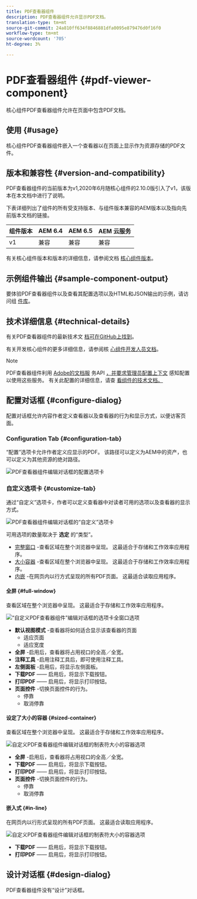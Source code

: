 ```yaml
---
title: PDF查看器组件
description: PDF查看器组件允许显示PDF文档。
translation-type: tm+mt
source-git-commit: 24a810ff634f8846881dfa0095e879476d0f16f0
workflow-type: tm+mt
source-wordcount: '705'
ht-degree: 3%

---
```



# PDF查看器组件 {#pdf-viewer-component}

核心组件PDF查看器组件允许在页面中包含PDF文档。

## 使用 {#usage}

核心组件PDF查看器组件嵌入一个查看器以在页面上显示作为资源存储的PDF文件。

## 版本和兼容性 {#version-and-compatibility}

PDF查看器组件的当前版本为v1,2020年6月随核心组件的2.10.0版引入了v1，该版本在本文档中进行了说明。

下表详细列出了组件的所有受支持版本、与组件版本兼容的AEM版本以及指向先前版本文档的链接。

| 组件版本 | AEM 6.4 | AEM 6.5 | AEM 云服务 |
|--- |--- |---|---|
| v1 | 兼容 | 兼容 | 兼容 |

有关核心组件版本和版本的详细信息，请参阅文档 [核心组件版本](/help/versions.md)。

## 示例组件输出 {#sample-component-output}

要体验PDF查看器组件以及查看其配置选项以及HTML和JSON输出的示例，请访问组 [件库](https://adobe.com/go/aem_cmp_library_pdfviewer)。

## 技术详细信息 {#technical-details}

有关PDF查看器组件的最新技术文 [档可在GitHub上找到](https://adobe.com/go/aem_cmp_tech_pdfviewer_v1)。

有关开发核心组件的更多详细信息，请参阅核 [心组件开发人员文档](/help/developing/overview.md)。

>[!NOTE]
>
>PDF查看器组件利用 [Adobe的文档服](https://www.adobe.io/apis/documentcloud/dcsdk.html) 务API [，并要求管理员配置上下文](/help/developing/context-aware-configs.md) 感知配置以使用这些服务。 有关此配置的详细信息，请查 [看组件的技术文档。](https://github.com/adobe/aem-core-wcm-components/tree/master/content/src/content/jcr_root/apps/core/wcm/components/pdfviewer/v1/pdfviewer#context-aware-config)

## 配置对话框 {#configure-dialog}

配置对话框允许内容作者定义查看器以及查看器的行为和显示方式，以便访客页面。

### Configuration Tab {#configuration-tab}

“配置”选项卡允许作者定义应显示的PDF。 该路径可以定义为AEM中的资产，也可以定义为其他资源的绝对路径。

![PDF查看器组件编辑对话框的配置选项卡](/help/assets/pdf-viewer-edit-configuration.png)

### 自定义选项卡 {#customize-tab}

通过“自定义”选项卡，作者可以定义查看器中对读者可用的选项以及查看器的显示方式。

![PDF查看器组件编辑对话框的“自定义”选项卡](/help/assets/pdf-viewer-edit-customize.png)

可用选项的数量取决于 **选定** 的“类型”。

* [完整窗口](#full-window) -查看区域在整个浏览器中呈现。 这最适合于存储和工作效率应用程序。
* [大小容器](#sized-container) -查看区域在整个浏览器中呈现。 这最适合于存储和工作效率应用程序。
* [内嵌](#in-line) -在网页内以行方式呈现的所有PDF页面。 这最适合读取应用程序。

#### 全屏 {#full-window}

查看区域在整个浏览器中呈现。 这最适合于存储和工作效率应用程序。

![“自定义PDF查看器组件”编辑对话框的选项卡全窗口选项](/help/assets/pdf-viewer-edit-customize-full.png)

* **默认视图模式** -查看器将如何适合显示该查看器的页面
   * 适应页面
   * 适应宽度
* **全屏** -启用后，查看器将占用视口的全高／全宽。
* **注释工具** -启用注释工具后，即可使用注释工具。
* **左侧面板** -启用后，将显示左侧面板。
* **下载PDF** —— 启用后，将显示下载按钮。
* **打印PDF** —— 启用后，将显示打印按钮。
* **页面控件** -切换页面控件的行为。
   * 停靠
   * 取消停靠

#### 设定了大小的容器 {#sized-container}

查看区域在整个浏览器中呈现。 这最适合于存储和工作效率应用程序。

![自定义PDF查看器组件编辑对话框的制表符大小的容器选项](/help/assets/pdf-viewer-edit-customize-sized-container.png)

* **全屏** -启用后，查看器将占用视口的全高／全宽。
* **下载PDF** —— 启用后，将显示下载按钮。
* **打印PDF** —— 启用后，将显示打印按钮。
* **页面控件** -切换页面控件的行为。
   * 停靠
   * 取消停靠

#### 嵌入式 {#in-line}

在网页内以行形式呈现的所有PDF页面。 这最适合读取应用程序。

![自定义PDF查看器组件编辑对话框的制表符大小的容器选项](/help/assets/pdf-viewer-edit-customize-inline.png)

* **下载PDF** —— 启用后，将显示下载按钮。
* **打印PDF** —— 启用后，将显示打印按钮。

## 设计对话框 {#design-dialog}

PDF查看器组件没有“设计”对话框。
